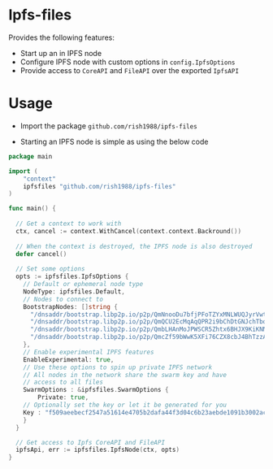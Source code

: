 # Ipfs-files

Provides the following features:

* Start up an in IPFS node
* Configure IPFS node with custom options in `config.IpfsOptions`
* Provide access to `CoreAPI` and `FileAPI` over the exported `IpfsAPI`

# Usage

* Import the package `github.com/rish1988/ipfs-files`

* Starting an IPFS node is simple as using the below code

  

```go
package main

import (
	"context"
	ipfsfiles "github.com/rish1988/ipfs-files"
)

func main() {
	
  // Get a context to work with
  ctx, cancel := context.WithCancel(context.context.Backround())
	
  // When the context is destroyed, the IPFS node is also destroyed
  defer cancel()
	
  // Set some options
  opts := ipfsfiles.IpfsOptions {
    // Default or ephemeral node type
    NodeType: ipfsfiles.Default,
    // Nodes to connect to
    BootstrapNodes: []string {
      "/dnsaddr/bootstrap.libp2p.io/p2p/QmNnooDu7bfjPFoTZYxMNLWUQJyrVwtbZg5gBMjTezGAJN",
      "/dnsaddr/bootstrap.libp2p.io/p2p/QmQCU2EcMqAqQPR2i9bChDtGNJchTbq5TbXJJ16u19uLTa",
      "/dnsaddr/bootstrap.libp2p.io/p2p/QmbLHAnMoJPWSCR5Zhtx6BHJX9KiKNN6tpvbUcqanj75Nb",
      "/dnsaddr/bootstrap.libp2p.io/p2p/QmcZf59bWwK5XFi76CZX8cbJ4BhTzzA3gU1ZjYZcYW3dwt",
    },
    // Enable experimental IPFS features
    EnableExperimental: true,
    // Use these options to spin up private IPFS network
    // All nodes in the network share the swarm key and have 
    // access to all files
    SwarmOptions : &ipfsfiles.SwarmOptions {
    	Private: true,
	// Optionally set the key or let it be generated for you
	Key : "f509aeebecf2547a51614e4705b2dafa44f3d04c6b23aebde1091b3002acb7ae"
    }
  }

  // Get access to Ipfs CoreAPI and FileAPI
  ipfsApi, err := ipfsfiles.IpfsNode(ctx, opts)
}

```
